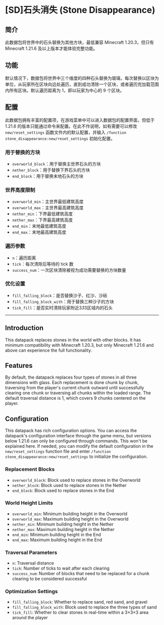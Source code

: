 # [SD]石头消失 (Stone Disappearance)

## 简介

此数据包将世界中的石头替换为其他方块，最低兼容 Minecraft 1.20.3，但只有 Minecraft 1.21.6 及以上版本才能体验完整功能。

## 功能

默认情况下，数据包将世界中三个维度的四种石头替换为玻璃，每次替换以区块为单位，从玩家所在区块向远处遍历，直到成功清除一个区块，或者遍历完加载范围内所有区块。默认遍历距离为 1，即以玩家为中心的 9 个区块。

## 配置

此数据包拥有丰富的配置项，在游戏菜单中可以进入数据包的配置界面，但低于 1.21.6 的版本只能通过命令来配置。在此不作说明，如有需要可以修改 `new/reset_settings` 函数文件内的默认配置，并输入 `/function stone_disappearance:new/reset_settings` 初始化配置。

### 用于替换的方块

- `overworld_block`：用于替换主世界石头的方块
- `nether_block`：用于替换下界石头的方块
- `end_block`：用于替换末地石头的方块

### 世界高度限制

- `overworld_min`：主世界最低建筑高度
- `overworld_max`：主世界最高建筑高度
- `nether_min`：下界最低建筑高度
- `nether_max`：下界最高建筑高度
- `end_min`：末地最低建筑高度
- `end_max`：末地最高建筑高度

### 遍历参数

- `n`：遍历距离
- `tick`：每次清除后等待的 tick 数
- `success_num`：一次区块清除被视为成功需要替换的方块数量

### 优化设置

- `fill_falling_block`：是否替换沙子、红沙、沙砾
- `fill_falling_block_with`：用于替换三种沙子的方块
- `tick_fill`：是否实时清除玩家附近3*3*3区域内的石头

---

## Introduction

This datapack replaces stones in the world with other blocks. It has minimum compatibility with Minecraft 1.20.3, but only Minecraft 1.21.6 and above can experience the full functionality.

## Features

By default, the datapack replaces four types of stones in all three dimensions with glass. Each replacement is done chunk by chunk, traversing from the player's current chunk outward until successfully clearing one chunk or traversing all chunks within the loaded range. The default traversal distance is 1, which covers 9 chunks centered on the player.

## Configuration

This datapack has rich configuration options. You can access the datapack's configuration interface through the game menu, but versions below 1.21.6 can only be configured through commands. This won't be explained here. If needed, you can modify the default configuration in the `new/reset_settings` function file and enter `/function stone_disappearance:new/reset_settings` to initialize the configuration.

### Replacement Blocks

- `overworld_block`: Block used to replace stones in the Overworld
- `nether_block`: Block used to replace stones in the Nether
- `end_block`: Block used to replace stones in the End

### World Height Limits

- `overworld_min`: Minimum building height in the Overworld
- `overworld_max`: Maximum building height in the Overworld
- `nether_min`: Minimum building height in the Nether
- `nether_max`: Maximum building height in the Nether
- `end_min`: Minimum building height in the End
- `end_max`: Maximum building height in the End

### Traversal Parameters

- `n`: Traversal distance
- `tick`: Number of ticks to wait after each clearing
- `success_num`: Number of blocks that need to be replaced for a chunk clearing to be considered successful

### Optimization Settings

- `fill_falling_block`: Whether to replace sand, red sand, and gravel
- `fill_falling_block_with`: Block used to replace the three types of sand
- `tick_fill`: Whether to clear stones in real-time within a 3×3×3 area around the player
